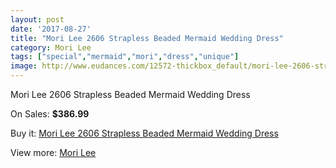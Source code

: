```yaml
---
layout: post
date: '2017-08-27'
title: "Mori Lee 2606 Strapless Beaded Mermaid Wedding Dress"
category: Mori Lee
tags: ["special","mermaid","mori","dress","unique"]
image: http://www.eudances.com/12572-thickbox_default/mori-lee-2606-strapless-beaded-mermaid-wedding-dress.jpg
---
```

Mori Lee 2606 Strapless Beaded Mermaid Wedding Dress

On Sales: **$386.99**
<a href="https://www.eudances.com/en/mori-lee/3876-mori-lee-2606-strapless-beaded-mermaid-wedding-dress.html"><amp-img layout="responsive" width="600" height="600" src="//www.eudances.com/12572-thickbox_default/mori-lee-2606-strapless-beaded-mermaid-wedding-dress.jpg" alt="Mori Lee 2606 Strapless Beaded Mermaid Wedding Dress 0" /></a>
<a href="https://www.eudances.com/en/mori-lee/3876-mori-lee-2606-strapless-beaded-mermaid-wedding-dress.html"><amp-img layout="responsive" width="600" height="600" src="//www.eudances.com/12577-thickbox_default/mori-lee-2606-strapless-beaded-mermaid-wedding-dress.jpg" alt="Mori Lee 2606 Strapless Beaded Mermaid Wedding Dress 1" /></a>
<a href="https://www.eudances.com/en/mori-lee/3876-mori-lee-2606-strapless-beaded-mermaid-wedding-dress.html"><amp-img layout="responsive" width="600" height="600" src="//www.eudances.com/12576-thickbox_default/mori-lee-2606-strapless-beaded-mermaid-wedding-dress.jpg" alt="Mori Lee 2606 Strapless Beaded Mermaid Wedding Dress 2" /></a>
<a href="https://www.eudances.com/en/mori-lee/3876-mori-lee-2606-strapless-beaded-mermaid-wedding-dress.html"><amp-img layout="responsive" width="600" height="600" src="//www.eudances.com/12575-thickbox_default/mori-lee-2606-strapless-beaded-mermaid-wedding-dress.jpg" alt="Mori Lee 2606 Strapless Beaded Mermaid Wedding Dress 3" /></a>
<a href="https://www.eudances.com/en/mori-lee/3876-mori-lee-2606-strapless-beaded-mermaid-wedding-dress.html"><amp-img layout="responsive" width="600" height="600" src="//www.eudances.com/12574-thickbox_default/mori-lee-2606-strapless-beaded-mermaid-wedding-dress.jpg" alt="Mori Lee 2606 Strapless Beaded Mermaid Wedding Dress 4" /></a>
<a href="https://www.eudances.com/en/mori-lee/3876-mori-lee-2606-strapless-beaded-mermaid-wedding-dress.html"><amp-img layout="responsive" width="600" height="600" src="//www.eudances.com/12573-thickbox_default/mori-lee-2606-strapless-beaded-mermaid-wedding-dress.jpg" alt="Mori Lee 2606 Strapless Beaded Mermaid Wedding Dress 5" /></a>

Buy it: [Mori Lee 2606 Strapless Beaded Mermaid Wedding Dress](https://www.eudances.com/en/mori-lee/3876-mori-lee-2606-strapless-beaded-mermaid-wedding-dress.html "Mori Lee 2606 Strapless Beaded Mermaid Wedding Dress")

View more: [Mori Lee](https://www.eudances.com/en/9-mori-lee "Mori Lee")
